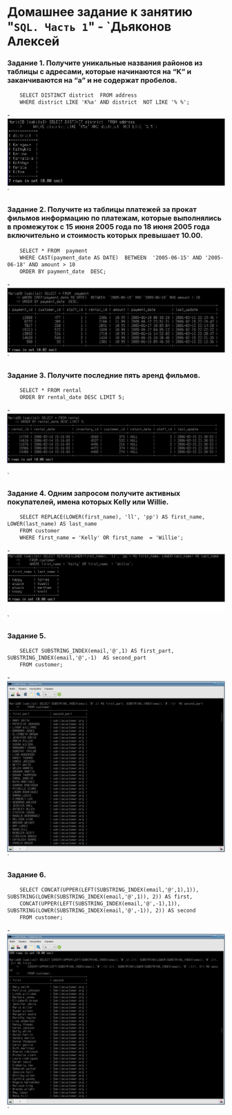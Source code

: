 # Домашнее задание к занятию "`SQL. Часть 1`" - `Дьяконов Алексей


### Задание 1. Получите уникальные названия районов из таблицы с адресами, которые начинаются на “K” и заканчиваются на “a” и не содержат пробелов.

```
    SELECT DISTINCT district  FROM address 
    WHERE district LIKE 'K%a' AND district  NOT LIKE '% %';
```
-![Задание 1](./img/1.jpg)`


### Задание 2. Получите из таблицы платежей за прокат фильмов информацию по платежам, которые выполнялись в промежуток с 15 июня 2005 года по 18 июня 2005 года включительно и стоимость которых превышает 10.00.

```
    SELECT * FROM  payment 
    WHERE CAST(payment_date AS DATE)  BETWEEN  '2005-06-15' AND '2005-06-18' AND amount > 10
    ORDER BY payment_date  DESC;

```

-![Задание 2](./img/2.jpg)`

### Задание 3. Получите последние пять аренд фильмов.

```
    SELECT * FROM rental 
    ORDER BY rental_date DESC LIMIT 5;
```
-![Задание 3](./img/3.jpg)`

### Задание 4. Одним запросом получите активных покупателей, имена которых Kelly или Willie.

```
    SELECT REPLACE(LOWER(first_name), 'll', 'pp') AS first_name, LOWER(last_name) AS last_name
    FROM customer
    WHERE first_name = 'Kelly' OR first_name  = 'Willie';
```
-![Задание 4](./img/4.jpg)`

### Задание 5. 

```
    SELECT SUBSTRING_INDEX(email,'@',1) AS first_part, SUBSTRING_INDEX(email,'@',-1)  AS second_part
    FROM customer;
```
-![Задание 5](./img/5.jpg)`

### Задание 6.

```
    SELECT CONCAT(UPPER(LEFT(SUBSTRING_INDEX(email,'@',1),1)), SUBSTRING(LOWER(SUBSTRING_INDEX(email,'@',1)), 2)) AS first,
    CONCAT(UPPER(LEFT(SUBSTRING_INDEX(email,'@',-1),1)), SUBSTRING(LOWER(SUBSTRING_INDEX(email,'@',-1)), 2)) AS second
    FROM customer;
```
-![Задание 6](./img/6.jpg)`